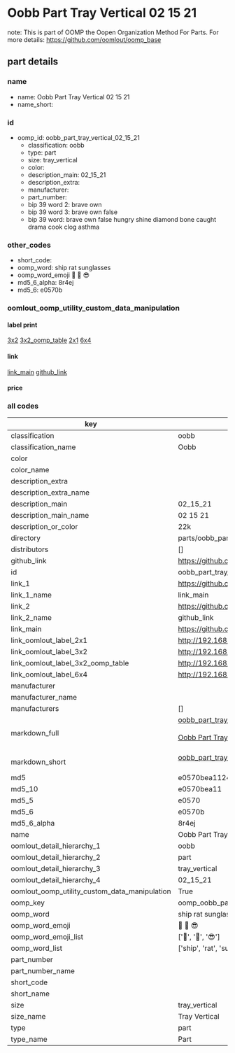 # Oobb Part Tray Vertical 02 15 21  

note: This is part of OOMP the Oopen Organization Method For Parts. For more details: https://github.com/oomlout/oomp_base

##  part details





### name
* name: Oobb Part Tray Vertical 02 15 21
* name_short: 
### id
* oomp_id: oobb_part_tray_vertical_02_15_21
  * classification: oobb
  * type: part
  * size: tray_vertical
  * color: 
  * description_main: 02_15_21
  * description_extra: 
  * manufacturer: 
  * part_number: 
  * bip 39 word 2: brave own
  * bip 39 word 3: brave own false
  * bip 39 word: brave own false hungry shine diamond bone caught drama cook clog asthma

### other_codes
* short_code: 
* oomp_word: ship rat sunglasses
* oomp_word_emoji :ship: :rat: :sunglasses:
* md5_6_alpha: 8r4ej
* md5_6: e0570b






### oomlout_oomp_utility_custom_data_manipulation
#### label print
[3x2](http://192.168.1.245:1112/?label=oomp%208r4ej)
[3x2_oomp_table](http://192.168.1.107:1112/?label=oomp%208r4ej)
[2x1](http://192.168.1.242:1112/?label=oomp%208r4ej)
[6x4](http://192.168.1.55:1112/?label=oomp%208r4ej)    

#### link

[link_main](https://github.com/oomlout/oomlout_oomp_current_version_messy/tree/main/parts/oobb_part_tray_vertical_02_15_21) [github_link](https://github.com/oomlout/oomlout_oomp_part_src/tree/main/parts/oobb_part_tray_vertical_02_15_21)                             

#### price







### all codes 
| key | value |  
| --- | --- |  
| classification | oobb |  
| classification_name | Oobb |  
| color |  |  
| color_name |  |  
| description_extra |  |  
| description_extra_name |  |  
| description_main | 02_15_21 |  
| description_main_name | 02 15 21 |  
| description_or_color | 22k |  
| directory | parts/oobb_part_tray_vertical_02_15_21 |  
| distributors | [] |  
| github_link | https://github.com/oomlout/oomlout_oomp_part_src/tree/main/parts/oobb_part_tray_vertical_02_15_21 |  
| id | oobb_part_tray_vertical_02_15_21 |  
| link_1 | https://github.com/oomlout/oomlout_oomp_current_version_messy/tree/main/parts/oobb_part_tray_vertical_02_15_21 |  
| link_1_name | link_main |  
| link_2 | https://github.com/oomlout/oomlout_oomp_part_src/tree/main/parts/oobb_part_tray_vertical_02_15_21 |  
| link_2_name | github_link |  
| link_main | https://github.com/oomlout/oomlout_oomp_current_version_messy/tree/main/parts/oobb_part_tray_vertical_02_15_21 |  
| link_oomlout_label_2x1 | http://192.168.1.242:1112/?label=oomp%208r4ej |  
| link_oomlout_label_3x2 | http://192.168.1.245:1112/?label=oomp%208r4ej |  
| link_oomlout_label_3x2_oomp_table | http://192.168.1.107:1112/?label=oomp%208r4ej |  
| link_oomlout_label_6x4 | http://192.168.1.55:1112/?label=oomp%208r4ej |  
| manufacturer |  |  
| manufacturer_name |  |  
| manufacturers | [] |  
| markdown_full | [oobb_part_tray_vertical_02_15_21](https://github.com/oomlout/oomlout_oomp_current_version_messy/tree/main/parts/oobb_part_tray_vertical_02_15_21)<br>[](https://github.com/oomlout/oomlout_oomp_current_version_messy/tree/main/parts/oobb_part_tray_vertical_02_15_21)<br>[Oobb Part Tray Vertical 02 15 21](https://github.com/oomlout/oomlout_oomp_current_version_messy/tree/main/parts/oobb_part_tray_vertical_02_15_21)<br><br> |  
| markdown_short | [oobb_part_tray_vertical_02_15_21](https://github.com/oomlout/oomlout_oomp_current_version_messy/tree/main/parts/oobb_part_tray_vertical_02_15_21)<br><br> |  
| md5 | e0570bea11246328f4e2f6f4a4a780da |  
| md5_10 | e0570bea11 |  
| md5_5 | e0570 |  
| md5_6 | e0570b |  
| md5_6_alpha | 8r4ej |  
| name | Oobb Part Tray Vertical 02 15 21 |  
| oomlout_detail_hierarchy_1 | oobb |  
| oomlout_detail_hierarchy_2 | part |  
| oomlout_detail_hierarchy_3 | tray_vertical |  
| oomlout_detail_hierarchy_4 | 02_15_21 |  
| oomlout_oomp_utility_custom_data_manipulation | True |  
| oomp_key | oomp_oobb_part_tray_vertical_02_15_21 |  
| oomp_word | ship rat sunglasses |  
| oomp_word_emoji | :ship: :rat: :sunglasses: |  
| oomp_word_emoji_list | [':ship:', ':rat:', ':sunglasses:'] |  
| oomp_word_list | ['ship', 'rat', 'sunglasses'] |  
| part_number |  |  
| part_number_name |  |  
| short_code |  |  
| short_name |  |  
| size | tray_vertical |  
| size_name | Tray Vertical |  
| type | part |  
| type_name | Part |  

